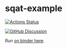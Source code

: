 # sqat-example

[![Actions Status][actions-badge]][actions-link]

[![GitHub Discussion][github-discussions-badge]][github-discussions-link]

Run [on binder here](https://mybinder.org/v2/gh/henryiii/sqat-example/HEAD).

<!-- prettier-ignore-start -->
[actions-badge]:            https://github.com/henryiii/sqat-example/workflows/CI/badge.svg
[actions-link]:             https://github.com/henryiii/sqat-example/actions
[github-discussions-badge]: https://img.shields.io/static/v1?label=Discussions&message=Ask&color=blue&logo=github
[github-discussions-link]:  https://github.com/henryiii/sqat-example/discussions
<!-- prettier-ignore-end -->
